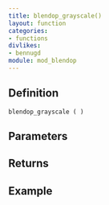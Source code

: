```yaml
---
title: blendop_grayscale()
layout: function
categories:
- functions
divlikes:
- bennugd
module: mod_blendop
---
```


## Definition

    blendop_grayscale ( )

## Parameters

## Returns

## Example
